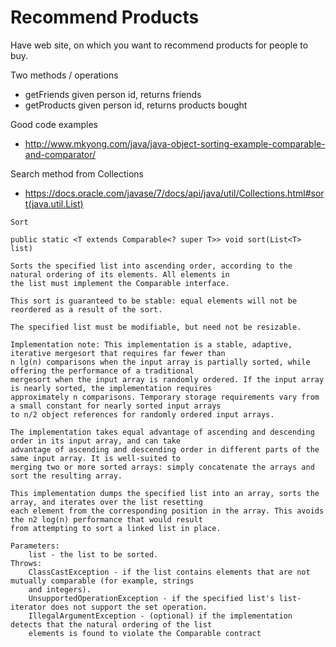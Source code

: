 Recommend Products
==================

Have web site, on which you want to recommend products for people to buy.

Two methods / operations
  * getFriends given person id, returns friends 
  * getProducts given person id, returns products bought
  
Good code examples
  * http://www.mkyong.com/java/java-object-sorting-example-comparable-and-comparator/

Search method from Collections 
  * https://docs.oracle.com/javase/7/docs/api/java/util/Collections.html#sort(java.util.List)  
  
```
Sort

public static <T extends Comparable<? super T>> void sort(List<T> list)

Sorts the specified list into ascending order, according to the natural ordering of its elements. All elements in 
the list must implement the Comparable interface. 

This sort is guaranteed to be stable: equal elements will not be reordered as a result of the sort.

The specified list must be modifiable, but need not be resizable.

Implementation note: This implementation is a stable, adaptive, iterative mergesort that requires far fewer than 
n lg(n) comparisons when the input array is partially sorted, while offering the performance of a traditional 
mergesort when the input array is randomly ordered. If the input array is nearly sorted, the implementation requires 
approximately n comparisons. Temporary storage requirements vary from a small constant for nearly sorted input arrays 
to n/2 object references for randomly ordered input arrays.

The implementation takes equal advantage of ascending and descending order in its input array, and can take 
advantage of ascending and descending order in different parts of the same input array. It is well-suited to 
merging two or more sorted arrays: simply concatenate the arrays and sort the resulting array.

This implementation dumps the specified list into an array, sorts the array, and iterates over the list resetting 
each element from the corresponding position in the array. This avoids the n2 log(n) performance that would result 
from attempting to sort a linked list in place.

Parameters:
    list - the list to be sorted.
Throws:
    ClassCastException - if the list contains elements that are not mutually comparable (for example, strings 
    and integers).
    UnsupportedOperationException - if the specified list's list-iterator does not support the set operation.
    IllegalArgumentException - (optional) if the implementation detects that the natural ordering of the list 
    elements is found to violate the Comparable contract
```  